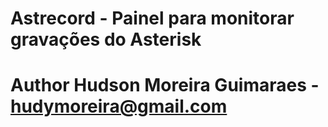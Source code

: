 # Astrecord - Painel para monitorar gravações do Asterisk
# Author Hudson Moreira Guimaraes - hudymoreira@gmail.com
